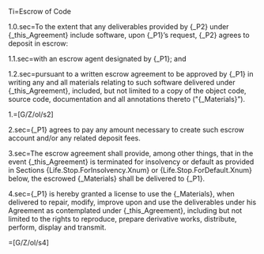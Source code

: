 Ti=Escrow of Code

1.0.sec=To the extent that any deliverables provided by {_P2} under {_this_Agreement} include software, upon {_P1}’s request, {_P2} agrees to deposit in escrow:

1.1.sec=with an escrow agent designated by {_P1}; and

1.2.sec=pursuant to a written escrow agreement to be approved by {_P1} in writing any and all materials relating to such software delivered under {_this_Agreement}, included, but not limited to a copy of the object code, source code, documentation and all annotations thereto ("{_Materials}”).

1.=[G/Z/ol/s2]

2.sec={_P1} agrees to pay any amount necessary to create such escrow account and/or any related deposit fees. 

3.sec=The escrow agreement shall provide, among other things, that in the event {_this_Agreement} is terminated for insolvency or default as provided in Sections {Life.Stop.ForInsolvency.Xnum} or {Life.Stop.ForDefault.Xnum} below, the escrowed {_Materials} shall be delivered to {_P1}.

4.sec={_P1} is hereby granted a license to use the {_Materials}, when delivered to repair, modify, improve upon and use the deliverables under his Agreement as contemplated under {_this_Agreement}, including but not limited to the rights to reproduce, prepare derivative works, distribute, perform, display and transmit.

=[G/Z/ol/s4]
